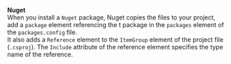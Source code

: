 __Nuget__  
When you install a `Nuget` package, Nuget copies the files to your project, add a `package` element referencing the t package in the `packages` element of the `packages.config` file.    
It also  adds a `Reference` element to the `ItemGroup` element of the project file (`.csproj`). The `Include` attribute of the reference element specifies the type name of the reference.  
  
